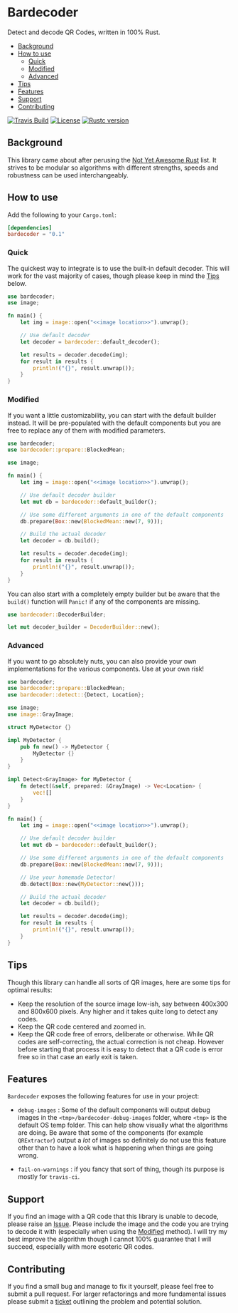 # Bardecoder

Detect and decode QR Codes, written in 100% Rust.

* [Background](#background)
* [How to use](#how-to-use)
    * [Quick](#quick)
    * [Modified](#modified)
    * [Advanced](#advanced)
* [Tips](#tips)
* [Features](#features)
* [Support](#support)
* [Contributing](#contributing)

[![Travis Build](https://travis-ci.com/piderman314/bardecoder.svg?branch=master)](https://travis-ci.com/piderman314/bardecoder) [![License](https://img.shields.io/github/license/piderman314/bardecoder.svg?color=success)](https://github.com/piderman314/bardecoder/blob/master/LICENSE) [![Rustc version](https://img.shields.io/badge/rustc-1.34%2B-informational.svg)](https://www.rust-lang.org/)

## Background

This library came about after perusing the [Not Yet Awesome Rust](https://github.com/not-yet-awesome-rust/not-yet-awesome-rust) list. It strives to be modular so algorithms with different strengths, speeds and robustness can be used interchangeably.

## How to use

Add the following to your `Cargo.toml`:

``` toml
[dependencies]
bardecoder = "0.1"
```

### Quick
The quickest way to integrate is to use the built-in default decoder. This will work for the vast majority of cases, though please keep in mind the [Tips](#tips) below.

``` rust
use bardecoder;
use image;

fn main() {
    let img = image::open("<<image location>>").unwrap();

    // Use default decoder
    let decoder = bardecoder::default_decoder();

    let results = decoder.decode(img);
    for result in results {
        println!("{}", result.unwrap());
    }
}
```

### Modified
If you want a little customizability, you can start with the default builder instead. It will be pre-populated with the default components but you are free to replace any of them with modified parameters. 

``` rust
use bardecoder;
use bardecoder::prepare::BlockedMean;

use image;

fn main() {
    let img = image::open("<<image location>>").unwrap();

    // Use default decoder builder
    let mut db = bardecoder::default_builder();

    // Use some different arguments in one of the default components
    db.prepare(Box::new(BlockedMean::new(7, 9)));

    // Build the actual decoder
    let decoder = db.build();

    let results = decoder.decode(img);
    for result in results {
        println!("{}", result.unwrap());
    }
}
```

You can also start with a completely empty builder but be aware that the `build()` function will `Panic!` if any of the components are missing.

``` rust
use bardecoder::DecoderBuilder;

let mut decoder_builder = DecoderBuilder::new();
```

### Advanced
If you want to go absolutely nuts, you can also provide your own implementations for the various components. Use at your own risk!

``` rust
use bardecoder;
use bardecoder::prepare::BlockedMean;
use bardecoder::detect::{Detect, Location};

use image;
use image::GrayImage;

struct MyDetector {}

impl MyDetector {
    pub fn new() -> MyDetector {
        MyDetector {}
    }
}

impl Detect<GrayImage> for MyDetector {
    fn detect(&self, prepared: &GrayImage) -> Vec<Location> {
        vec![]
    }
}

fn main() {
    let img = image::open("<<image location>>").unwrap();

    // Use default decoder builder
    let mut db = bardecoder::default_builder();

    // Use some different arguments in one of the default components
    db.prepare(Box::new(BlockedMean::new(7, 9)));

    // Use your homemade Detector!
    db.detect(Box::new(MyDetector::new()));

    // Build the actual decoder
    let decoder = db.build();

    let results = decoder.decode(img);
    for result in results {
        println!("{}", result.unwrap());
    }
}
```

## Tips
Though this library can handle all sorts of QR images, here are some tips for optimal results:

* Keep the resolution of the source image low-ish, say between 400x300 and 800x600 pixels. Any higher and it takes quite long to detect any codes.
* Keep the QR code centered and zoomed in.
* Keep the QR code free of errors, deliberate or otherwise. While QR codes are self-correcting, the actual correction is not cheap. However before starting that process it is easy to detect that a QR code is error free so in that case an early exit is taken.

## Features

`Bardecoder` exposes the following features for use in your project:

* `debug-images` : Some of the default components will output debug images in the  `<tmp>/bardecoder-debug-images` folder, where `<tmp>` is the default OS temp folder. This can help show visually what the algorithms are doing. Be aware that some of the components (for example `QRExtractor`) output a *lot* of images so definitely do not use this feature other than to have a look what is happening when things are going wrong.

* `fail-on-warnings` : if you fancy that sort of thing, though its purpose is mostly for `travis-ci`.

## Support

If you find an image with a QR code that this library is unable to decode, please raise an [Issue](https://github.com/piderman314/bardecoder/issues). Please include the image and the code you are trying to decode it with (especially when using the [Modified](#modified) method). I will try my best improve the algorithm though I cannot 100% guarantee that I will succeed, especially with more esoteric QR codes.

## Contributing

If you find a small bug and manage to fix it yourself, please feel free to submit a pull request. For larger refactorings and more fundamental issues please submit a [ticket](https://github.com/piderman314/bardecoder/issues) outlining the problem and potential solution.